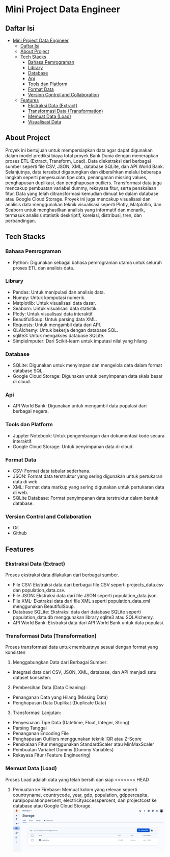 # Mini Project Data Engineer 

<!-- Daftar Isi -->
## Daftar Isi
- [Mini Project Data Engineer](#mini-project-data-engineer)
  - [Daftar Isi](#daftar-isi)
  - [About Project](#about-project)
  - [Tech Stacks](#tech-stacks)
    - [Bahasa Pemrograman](#bahasa-pemrograman)
    - [Library](#library)
    - [Database](#database)
    - [Api](#api)
    - [Tools dan Platform](#tools-dan-platform)
    - [Format Data](#format-data)
    - [Version Control and Collaboration](#version-control-and-collaboration)
  - [Features](#3features)
    - [Ekstraksi Data (Extract)](#ekstraksi-data-extract)
    - [Transformasi Data (Transformation)](#transformasi-data-transformation)
    - [Memuat Data (Load)](#memuat-data-load)
    - [Visualisasi Data](#visualisasi-data)



## About Project
Proyek ini bertujuan untuk mempersiapkan data agar dapat digunakan dalam model prediksi biaya total proyek Bank Dunia dengan menerapkan proses ETL (Extract, Transform, Load). Data diekstraksi dari berbagai sumber seperti file CSV, JSON, XML, database SQLite, dan API World Bank. Selanjutnya, data tersebut digabungkan dan dibersihkan melalui beberapa langkah seperti penyesuaian tipe data, penanganan missing values, penghapusan duplikasi, dan penghapusan outliers. Transformasi data juga mencakup pembuatan variabel dummy, rekayasa fitur, serta penskalaan fitur. Data yang telah ditransformasi kemudian dimuat ke dalam database atau Google Cloud Storage. Proyek ini juga mencakup visualisasi dan analisis data menggunakan teknik visualisasi seperti Plotly, Matplotlib, dan Seaborn untuk menghasilkan analisis yang informatif dan menarik, termasuk analisis statistik deskriptif, korelasi, distribusi, tren, dan perbandingan.

## Tech Stacks
### Bahasa Pemrograman
- Python: Digunakan sebagai bahasa pemrograman utama untuk seluruh proses ETL dan analisis data.

### Library
- Pandas: Untuk manipulasi dan analisis data.
- Numpy: Untuk komputasi numerik.
- Matplotlib: Untuk visualisasi data dasar.
- Seaborn: Untuk visualisasi data statistik.
- Plotly: Untuk visualisasi data interaktif.
- BeautifulSoup: Untuk parsing data XML.
- Requests: Untuk mengambil data dari API.
- QLAlchemy: Untuk bekerja dengan database SQL.
- sqlite3: Untuk mengakses database SQLite.
- SimpleImputer: Dari Scikit-learn untuk imputasi nilai yang hilang

### Database
- SQLite: Digunakan untuk menyimpan dan mengelola data dalam format database SQL.
- Google Cloud Storage: Digunakan untuk penyimpanan data skala besar di cloud.

### Api
- API World Bank: Digunakan untuk mengambil data populasi dari berbagai negara.

### Tools dan Platform
- Jupyter Notebook: Untuk pengembangan dan dokumentasi kode secara interaktif.
- Google Cloud Storage: Untuk penyimpanan data di cloud.

### Format Data
- CSV: Format data tabular sederhana.
- JSON: Format data terstruktur yang sering digunakan untuk pertukaran data di web.
- XML: Format data markup yang sering digunakan untuk pertukaran data di web.
- SQLite Database: Format penyimpanan data terstruktur dalam bentuk database.

### Version Control and Collaboration
- Git
- Github

## Features
### Ekstraksi Data (Extract)
Proses ekstraksi data dilakukan dari berbagai sumber.
- File CSV: Ekstraksi data dari berbagai file CSV seperti projects_data.csv dan population_data.csv.
- File JSON: Ekstraksi data dari file JSON seperti population_data.json.
- File XML: Ekstraksi data dari file XML seperti population_data.xml menggunakan BeautifulSoup.
- Database SQLite: Ekstraksi data dari database SQLite seperti population_data.db menggunakan library sqlite3 atau SQLAlchemy.
- API World Bank: Ekstraksi data dari API World Bank untuk data populasi.

### Transformasi Data (Transformation)
Proses transformasi data untuk membuatnya sesuai dengan format yang konsisten
1. Menggabungkan Data dari Berbagai Sumber:       
  - Integrasi data dari CSV, JSON, XML, database, dan API menjadi satu dataset konsisten.
2. Pembersihan Data (Data Cleaning):
  - Penanganan Data yang Hilang (Missing Data)
  - Penghapusan Data Duplikat (Duplicate Data)
3. Transformasi Lanjutan:
  - Penyesuaian Tipe Data (Datetime, Float, Integer, String)
  - Parsing Tanggal
  - Penanganan Encoding File
  - Penghapusan Outliers menggunakan teknik IQR atau Z-Score
  - Penskalaan Fitur menggunakan StandardScaler atau MinMaxScaler
  - Pembuatan Variabel Dummy (Dummy Variables)
  - Rekayasa Fitur (Feature Engineering)

### Memuat Data (Load)
Proses Load adalah data yang telah bersih dan siap
<<<<<<< HEAD
1. Pemuatan ke Firebase: Memuat kolom yang relevan seperti countryname, countrycode, year, gdp, population, gdppercapita, ruralpopulationpercent, electricityaccesspercent, dan projectcost ke database atau Google Cloud Storage.
![alt text](image.png)

